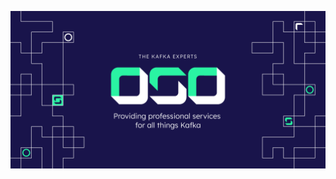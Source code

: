  ![OSO - The Kafka Experts](https://github.com/osodevops/.github/blob/main/profile/oso%20hero%201012.png)

